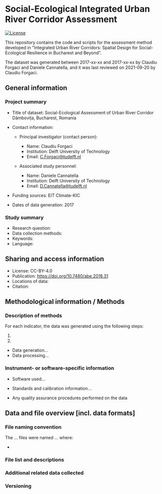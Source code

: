 # Social-Ecological Integrated Urban River Corridor Assessment

[![License](https://img.shields.io/badge/License-Apache%202.0-blue.svg)](https://opensource.org/licenses/Apache-2.0)

This repository contains the code and scripts for the assessment method developed in "Integrated Urban River Corridors: Spatial Design for Social-Ecological Resilience in Bucharest and Beyond".

The dataset was generated between 2017-xx-xx and 2017-xx-xx by Claudiu Forgaci and Daniele Cannatella, and it was last reviewed on 2021-09-20 by Claudiu Forgaci.

## General information

### Project summary

-   Title of dataset: Social-Ecological Assessment of Urban River Corridor Dâmbovița, Bucharest, Romania

-   Contact information:

    -   Principal investigator (contact person):

        -   Name: Claudiu Forgaci
        -   Institution: Delft University of Technology
        -   Email: [C.Forgaci\@tudelft.nl](mailto:C.Forgaci@tudelft.nl)

    -   Associated study personnel:

        -   Name: Daniele Cannatella
        -   Institution: Delft University of Technology
        -   Email: [D.Cannatella\@tudelft.nl](mailto:D.Cannatella@tudelft.nl)

-   Funding sources: EIT Climate-KIC

-   Dates of data generation: 2017

### Study summary

-   Research question:
-   Data collection methods:
-   Keywords:
-   Language:

## Sharing and access information

-   License: CC-BY-4.0
-   Publication: <https://doi.org/10.7480/abe.2018.31>
-   Locations of data:
-   Citation:

## Methodological information / Methods

### Description of methods

For each indicator, the data was generated using the following steps:

1.  

2.  

-   Data generation...
-   Data processing...

### Instrument- or software-specific information

-   Software used...

-   Standards and calibration information...

-   Any quality assurance procedures performed on the data

## Data and file overview [incl. data formats]

### File naming convention

The ... files were named ... where:

-   

### File list and descriptions

### Additional related data collected

### Versioning
